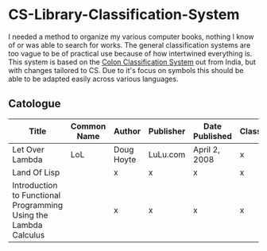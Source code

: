 # CS-Library-Classification-System
I needed a method to organize my various computer books, nothing I know of or was able to search for works. The general classification systems are too vague to be of practical use because of how intertwined everything is.
This system is based on the [Colon Classification System](https://en.wikipedia.org/wiki/Colon_classification) out from India, but with changes tailored to CS. Due to it's focus on symbols this should be able to be adapted
easily across various languages.

Catologue
---------
| Title           | Common Name | Author     | Publisher | Date Published | Classification |
| ----------------| ----------- |------------|-----------|----------------|--------------- |
| Let Over Lambda | LoL | Doug Hoyte | LuLu.com  | April 2, 2008  | x              |
| Land Of Lisp |  | x | x | x | x |
| Introduction to Functional Programming Using the Lambda Calculus || x | x | x | x |
